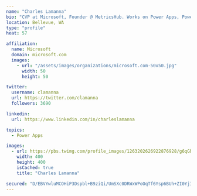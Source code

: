 ```yaml
---
name: "Charles Lamanna"
bio: "CVP at Microsoft, Founder @ MetricsHub. Works on Power Apps, Power Automate, Power Virtual Agent, Common Data Service and Dynamics 365."
location: Bellevue, WA
type: "profile"
heat: 57

affiliation:
  name: Microsoft
  domain: microsoft.com
  images:
    - url: "/assets/images/organizations/microsoft.com-50x50.jpg"
      width: 50
      height: 50

twitter:
  username: clamanna
  url: https://twitter.com/clamanna
  followers: 3690

linkedin:
  url: https://www.linkedin.com/in/charleslamanna

topics:
  - Power Apps

images:
  - url: https://pbs.twimg.com/profile_images/1263202626922876928/g6qGbHZ-_400x400.jpg
    width: 400
    height: 400
    isCached: true
    title: "Charles Lamanna"

secured: "D/EBVYwluMCOHiP3Dspbl+B9ziQi/UmSXc0DRWxWPoOqTf6Ysp6BUh+ZI0YjI5Lub8AMPigk9IMiRPqo4XmcSqpXk8/i+SOH3wKgU+oEaQIU4qWqdxsYPgsGuc1E+Re0VZ4x6WohstAn0V+GOGhrvCqE4P+Odyd5UWznMZ5okrt8ZFzfsJIV9dANZEZpfLcWNoL2FJqmJvG8SiXF9D9tasOhGkCp7E4xYwpmHM8ncex4XtEFSen3ygB6g/HltJiJjcUKN9BTqwtsEULtWz+ggDdDByZ93CMIRfsdQJRVIeDN2aOYGFJsqbufq7UPTJo6Q34DK9Xm7PVervRQNMZ/+St4BKQuFCL1Pygp5g7FYALUTjKeZgKf43mpT2+s/EbvS/jZytwm8koMviRe67HY2xGSCLwiPrwur7qdEuUmwms=;e1eDA5UNOL6Tn7ZgRppBBA=="
---
```



